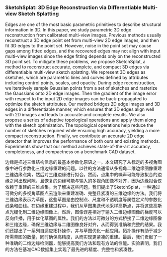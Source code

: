 ### SketchSplat: 3D Edge Reconstruction via Differentiable Multi-view Sketch Splatting

Edges are one of the most basic parametric primitives to describe structural information in 3D. In this paper, we study parametric 3D edge reconstruction from calibrated multi-view images. Previous methods usually reconstruct a 3D edge point set from multi-view 2D edge images, and then fit 3D edges to the point set. However, noise in the point set may cause gaps among fitted edges, and the recovered edges may not align with input multi-view images since the edge fitting depends only on the reconstructed 3D point set. To mitigate these problems, we propose SketchSplat, a method to reconstruct accurate, complete, and compact 3D edges via differentiable multi-view sketch splatting. We represent 3D edges as sketches, which are parametric lines and curves defined by attributes including control points, scales, and opacity. During edge reconstruction, we iteratively sample Gaussian points from a set of sketches and rasterize the Gaussians onto 2D edge images. Then the gradient of the image error with respect to the input 2D edge images can be back-propagated to optimize the sketch attributes. Our method bridges 2D edge images and 3D edges in a differentiable manner, which ensures that 3D edges align well with 2D images and leads to accurate and complete results. We also propose a series of adaptive topological operations and apply them along with the sketch optimization. The topological operations help reduce the number of sketches required while ensuring high accuracy, yielding a more compact reconstruction. Finally, we contribute an accurate 2D edge detector that improves the performance of both ours and existing methods. Experiments show that our method achieves state-of-the-art accuracy, completeness, and compactness on a benchmark CAD dataset.

边缘是描述三维结构信息的最基本参数化原语之一。本文研究了从标定的多视角图像中进行参数化三维边缘重建的问题。以往的方法通常从多视角二维边缘图像重建三维边缘点集，然后对三维边缘进行拟合。然而，点集中的噪声可能导致拟合的边缘之间出现间隙，且恢复的边缘可能与输入的多视角图像不对齐，因为边缘拟合仅依赖于重建的三维点集。为了解决这些问题，我们提出了SketchSplat，一种通过可微分的多视角草图点云渲染来重建准确、完整且紧凑的三维边缘的方法。我们将三维边缘表示为草图，这些草图是由控制点、尺度和不透明度等属性定义的参数化线条和曲线。在边缘重建过程中，我们从草图集迭代地采样高斯点，并将这些高斯点光栅化到二维边缘图像上。然后，图像误差相对于输入二维边缘图像的梯度可以反向传播，用于优化草图的属性。我们的方法以可微分的方式桥接了二维边缘图像和三维边缘，确保三维边缘与二维图像良好对齐，从而得到准确和完整的结果。我们还提出了一系列自适应拓扑操作，并与草图优化一起应用。拓扑操作有助于减少所需草图的数量，同时确保高精度，从而实现更紧凑的重建。最后，我们贡献了一种准确的二维边缘检测器，能够提高我们方法和现有方法的性能。实验表明，我们的方法在基准CAD数据集上实现了最先进的精度、完整性和紧凑性。

